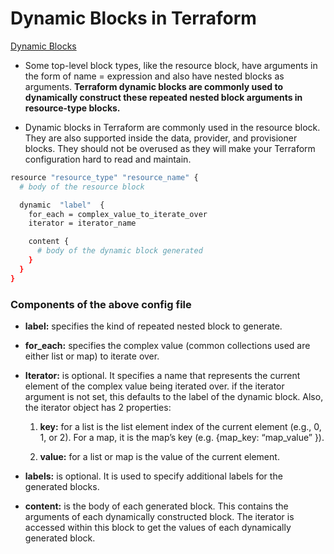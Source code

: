 # Dynamic Blocks in Terraform

[Dynamic Blocks](https://kodekloud.com/blog/terraform-dynamic-block/)

- Some top-level block types, like the resource block, have arguments in the form of name = expression and also have nested blocks as arguments. **Terraform dynamic blocks are commonly used to dynamically construct these repeated nested block arguments in resource-type blocks.**

- Dynamic blocks in Terraform are commonly used in the resource block. They are also supported inside the data, provider, and provisioner blocks. They should not be overused as they will make your Terraform configuration hard to read and maintain.
```sh
resource "resource_type" "resource_name" {
  # body of the resource block

  dynamic  "label"  {
    for_each = complex_value_to_iterate_over
    iterator = iterator_name

    content {
      # body of the dynamic block generated
    }
  }
}
```
### Components of the above config file

- **label:** specifies the kind of repeated nested block to generate.
  
- **for_each:** specifies the complex value (common collections used are either list or map) to iterate over.
  
- **Iterator:** is optional. It specifies a name that represents the current element of the complex value being iterated over. if the iterator argument is not set, this defaults to the label of the dynamic block. Also, the iterator object has 2 properties:
  
    1. **key:** for a list is the list element index of the current element (e.g., 0, 1, or 2). For a map, it is the map’s key (e.g. {map_key: “map_value” }).
       
    2. **value:** for a list or map is the value of the current element.
       
- **labels:** is optional. It is used to specify additional labels for the generated blocks.
  
- **content:** is the body of each generated block. This contains the arguments of each dynamically constructed block. The iterator is accessed within this block to get the values of each dynamically generated block.
